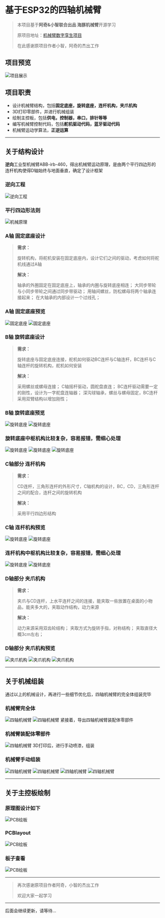 # 基于ESP32的四轴机械臂
>本项目基于**阿奇&小智联合出品 海豚机械臂**开源学习
>
>原项目地址：[机械臂数字孪生项目](https://x509p6c8to.feishu.cn/docx/FeMndRrzRommxGxTkFscJ0zKnKh)
>
>在此感谢原项目作者小智，阿奇的杰出工作
## 项目预览
![项目展示](制作过程纪念/成品展示.jpg)
## 项目职责
* 设计机械臂结构，包括**固定底座，旋转底座，连杆机构，夹爪机构**
* 3D打印零部件，并进行机械组装
* 绘制主控板，包括**供电，控制器，串口，排针等等**
* 编写机械臂控制代码，包括**舵机驱动代码，蓝牙驱动代码**
* 机械臂运动学算法，**正逆运算**
***
## 关于结构设计
**逆向**工业型机械臂ABB-irb-460，得出机械臂运动原理，是由两个平行四边形的连杆机构使得D轴始终与地面垂直，确定了设计框架
### 逆向工程
![逆向工程](制作过程纪念/逆向工程.jpg)
### 平行四边形法则
![机械原理](制作过程纪念/平行四边形法则.jpg)
### A轴 固定底座设计
>**需求：**
>
>旋转机构，将舵机安装在固定底座内，设计它们之间的驱动，考虑如何将舵机线通过A轴
>
>**解决：**
>
>轴承的外圈固定在固定底座上，轴承的内圈与旋转底座相连；
>大同步带轮与小同步带轮之间通过同步带驱动；
>用轴间螺丝，防松螺母将两个轴承连接起来；
>在大轴承的内部设计一个过线孔；
>
### A轴 固定底座预览
![固定底座](制作过程纪念/固定底座制作2.jpg)
![固定底座](制作过程纪念/固定底座成品.jpg)
### B轴 旋转底座设计
>**需求：**
>
>旋转底座与固定底座连接，舵机如何驱动BC连杆与C轴连杆，BC连杆与C轴连杆的旋转机构，舵机如何安装
>
>**解决：**
>
>采用螺丝或螺母连接；
>C轴摇杆驱动，圆舵盘直连；
>BC连杆驱动需要一定的刚性，设计为一字舵盘连轴器；
>深沟球轴承，螺丝与螺母固定，BC连杆采用双臂结构以增加刚性；
>
### B轴 旋转底座预览
![旋转底座](制作过程纪念/旋转底座制作成品.jpg)
![旋转底座](制作过程纪念/旋转底座制作1.jpg)
### 旋转底座中枢机构比较复杂，容易报错，需细心处理
![旋转底座](制作过程纪念/旋转底座制作3.jpg)
![旋转底座](制作过程纪念/旋转底座制作4.jpg)
![旋转底座](制作过程纪念/旋转底座制作6.jpg)
### C轴部分 连杆机构
>**需求：**
>
>CD连杆，三角形连杆的外形尺寸，C轴机构的设计，BC，CD，三角形连杆之间的配合，连杆之间的旋转机构
>
>**解决：**
>
>采用平行四边形结构
>
### C轴 连杆机构预览
![旋转底座](制作过程纪念/C轴连杆制作成品.jpg)
![旋转底座](制作过程纪念/C轴连杆制作5.jpg)
### 连杆机构中枢机构比较复杂，容易报错，需细心处理
![旋转底座](制作过程纪念/C轴连杆制作7.jpg)
![旋转底座](制作过程纪念/C轴连杆制作8.jpg)
### D轴部分 夹爪机构
>**需求：**
>
>夹爪与CD连杆，上水平连杆之间的连接，能夹取一些放置在桌面的小物品，能夹多大的，夹取动作结构，动力来源
>
>**解决：**
>
>动力来源采用双齿轮结构；
>夹取方式为旋转手指，对称结构；
>夹取直径大概3cm左右；
>
### D轴部分 夹爪机构预览
![夹爪机构](制作过程纪念/夹爪机构制作成品.jpg)
![夹爪机构](制作过程纪念/夹爪机构制作4.jpg)
![夹爪机构](制作过程纪念/夹爪机构制作5.jpg)
***
## 关于机械组装
通过以上的机械设计，再进行一些细节优化后，四轴机械臂的完全体组装完毕
### 机械臂完全体
![四轴机械臂](制作过程纪念/四轴机械臂完全体.jpg)
![四轴机械臂](制作过程纪念/优化处理4.jpg)
紧接着，导出四轴机械臂装配体零部件
### 机械臂装配体零部件
![四轴机械臂](制作过程纪念/机械臂装配体零部件.jpg)
3D打印后，进行手动喷漆，组装
### 机械臂手动组装
![四轴机械臂](制作过程纪念/机械臂组装环节.jpg)
![四轴机械臂](制作过程纪念/机械臂组装.jpg)
![四轴机械臂](制作过程纪念/机械臂组装3.jpg)
![四轴机械臂](制作过程纪念/组装完全体.jpg)
***
## 关于主控板绘制
### 原理图设计如下
![PCB绘板](制作过程纪念/电路原理图.jpg)
### PCBlayout
![PCB绘板](制作过程纪念/布线.jpg)
### 板子查看
![PCB绘板](制作过程纪念/板子.jpg)
***





>再次感谢原项目作者阿奇，小智的杰出工作
>
>欢迎大家一起学习
>
***
后面会继续更新，请等待...
